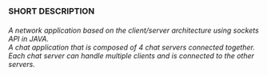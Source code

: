 <h3>SHORT DESCRIPTION</h3>

<h6>A network application based on the client/server architecture using sockets API in JAVA.<br>
	A chat application that is composed of 4 chat servers connected together.<br>
	Each chat server can handle multiple clients and is connected to the other servers.</h6>
